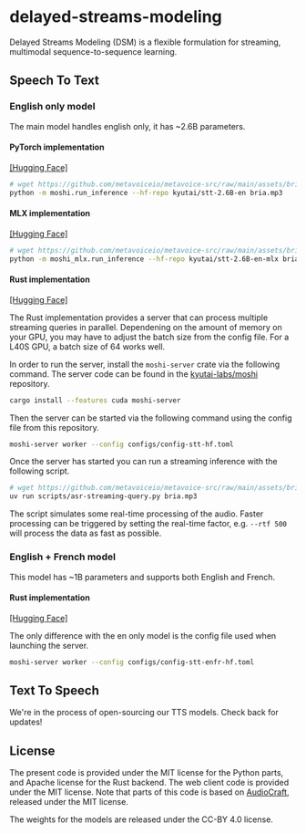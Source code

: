 # delayed-streams-modeling
Delayed Streams Modeling (DSM) is a flexible formulation for streaming, multimodal sequence-to-sequence learning.

## Speech To Text

### English only model
The main model handles english only, it has ~2.6B parameters.

#### PyTorch implementation
[[Hugging Face]](https://huggingface.co/kyutai/stt-2.6B-en)

```bash
# wget https://github.com/metavoiceio/metavoice-src/raw/main/assets/bria.mp3
python -m moshi.run_inference --hf-repo kyutai/stt-2.6B-en bria.mp3
```

#### MLX implementation
[[Hugging Face]](https://huggingface.co/kyutai/stt-2.6B-en-mlx)

```bash
# wget https://github.com/metavoiceio/metavoice-src/raw/main/assets/bria.mp3
python -m moshi_mlx.run_inference --hf-repo kyutai/stt-2.6B-en-mlx bria.mp3 --temp 0
```

#### Rust implementation
[[Hugging Face]](https://huggingface.co/kyutai/stt-2.6B-en-candle)

The Rust implementation provides a server that can process multiple streaming
queries in parallel. Dependening on the amount of memory on your GPU, you may
have to adjust the batch size from the config file. For a L40S GPU, a batch size
of 64 works well.

In order to run the server, install the `moshi-server` crate via the following
command. The server code can be found in the
[kyutai-labs/moshi](https://github.com/kyutai-labs/moshi/tree/main/rust/moshi-server)
repository.
```bash
cargo install --features cuda moshi-server
```

Then the server can be started via the following command using the config file
from this repository.
```bash
moshi-server worker --config configs/config-stt-hf.toml
```

Once the server has started you can run a streaming inference with the following
script.
```bash
# wget https://github.com/metavoiceio/metavoice-src/raw/main/assets/bria.mp3
uv run scripts/asr-streaming-query.py bria.mp3
```

The script simulates some real-time processing of the audio. Faster processing
can be triggered by setting the real-time factor, e.g. `--rtf 500` will process
the data as fast as possible.

### English + French model
This model has ~1B parameters and supports both English and French.

#### Rust implementation
[[Hugging Face]](https://huggingface.co/kyutai/stt-1B-en_fr-candle)

The only difference with the en only model is the config file used when
launching the server.
```bash
moshi-server worker --config configs/config-stt-enfr-hf.toml
```


## Text To Speech

We're in the process of open-sourcing our TTS models. Check back for updates!

## License

The present code is provided under the MIT license for the Python parts, and Apache license for the Rust backend.
The web client code is provided under the MIT license.
Note that parts of this code is based on [AudioCraft](https://github.com/facebookresearch/audiocraft), released under
the MIT license.

The weights for the models are released under the CC-BY 4.0 license.
